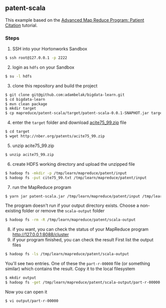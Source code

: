 ## patent-scala
This example based on the [Advanced Map Reduce Program: Patient Citation](http://blog.hampisoftware.com/index.php/2015/09/09/advanced-map-reduce-program-patient-citation/) tutorial.

### Steps

1. SSH into your Hortonworks Sandbox
```bash
$ ssh root@127.0.0.1 -p 2222
```
2. login as `hdfs` on your Sandbox
```bash
$ su -l hdfs
```
3. clone this repository and build the project
```bash
$ git clone git@github.com:adambelak/bigdata-learn.git
$ cd bigdata-learn
$ mvn clean package
$ mkdir target
$ cp mapreduce/patent-scala/target/patent-scala-0.0.1-SNAPHOT.jar target/patent-scala.jar 
```
4. enter the `target` folder and download [acite75_99.zip](http://nber.org/patents/acite75_99.zip) file
```bash
$ cd target
$ wget http://nber.org/patents/acite75_99.zip
```
5. unzip acite75_99.zip
```bash
$ unzip acite75_99.zip
```
6. create HDFS working directory and upload the unzipped file
```bash
$ hadoop fs -mkdir -p /tmp/learn/mapreduce/patent/input
$ hadoop fs -put cite75_99.txt /tmp/learn/mapreduce/patent/input
```
7. run the MapReduce program
```bash
$ yarn jar patent-scala.jar /tmp/learn/mapreduce/patent/input /tmp/learn/mapreduce/patent/scala-output  
```
The program doesn't run if your output directory exists. Choose a non-existing folder or remove the `scala-output` folder
```bash
$ hadoop fs -rm -R /tmp/learn/mapreduce/patent/scala-output
```
8. if you want, you can check the status of your MapReduce program 
http://127.0.0.1:8088/cluster
9. if your program finished, you can check the result
First list the output files
```bash
$ hadoop fs -ls /tmp/learn/mapreduce/patent/scala-output
```
You'll see two entries. One of these the `part-r-00000` file (or something similar) which contains the result. Copy it to the local filesystem
```bash
$ mkdir output
$ hadoop fs -get /tmp/learn/mapreduce/patent/scala-output/part-r-00000 output/
```
Now you can open it
```bash
$ vi output/part-r-00000
```

